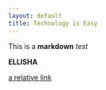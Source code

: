 ```yaml
---
layout: default
title: Technology is Easy
---
```


This is a **markdown** *test*

**ELLISHA**

[a relative link](2021-05-29-welcome.md)
